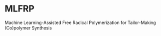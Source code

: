 # MLFRP
Machine Learning-Assisted Free Radical Polymerization for Tailor-Making (Co)polymer Synthesis
